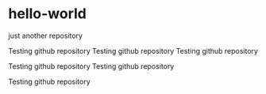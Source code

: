 # hello-world
just another repository

Testing github repository  Testing github repository  Testing github repository

Testing github repository  Testing github repository

Testing github repository
